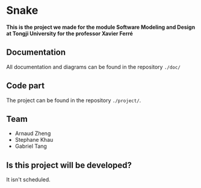 # Snake
**This is the project we made for the module Software Modeling and Design at Tongji University for the professor Xavier Ferré**

## Documentation
All documentation and diagrams can be found in the repository `./doc/`

## Code part
The project can be found in the repository `./project/`.

## Team
- Arnaud Zheng
- Stephane Khau
- Gabriel Tang

## Is this project will be developed?
It isn't scheduled.